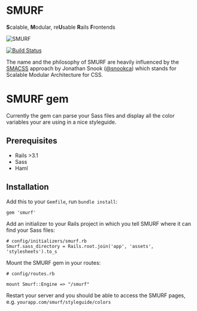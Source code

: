 SMURF
=====

**S**calable, **M**odular, re**U**sable **R**ails **F**rontends

![SMURF](https://github.com/railslove/smurf/raw/master/app/assets/images/smurf/smurf.png)

[![Build Status](https://secure.travis-ci.org/railslove/smurf.png?branch=master)](http://travis-ci.org/railslove/smurf)

The name and the philosophy of SMURF are heavily influenced by the [SMACSS](http://smacss.com) approach by Jonathan Snook ([@snookca](https://twitter.com/snookca)) which stands for Scalable Modular Architecture for CSS.


# SMURF gem

Currently the gem can parse your Sass files and display all the color variables your are using in a nice styleguide.

## Prerequisites

* Rails >3.1
* Sass
* Haml

## Installation

Add this to your `Gemfile`, run `bundle install`:

    gem 'smurf'
    
Add an initializer to your Rails project in which you tell SMURF where it can find your Sass files:

    # config/initializers/smurf.rb
    Smurf.sass_directory = Rails.root.join('app', 'assets', 'stylesheets').to_s
    
Mount the SMURF gem in your routes:

    # config/routes.rb
    
    mount Smurf::Engine => "/smurf"
    
Restart your server and you should be able to access the SMURF pages, e.g. `yourapp.com/smurf/styleguide/colors`

